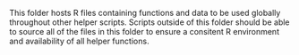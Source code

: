 This folder hosts R files containing functions and data to be used globally throughout other helper scripts.
Scripts outside of this folder should be able to source all of the files in this folder to ensure a consitent R environment and availability of all helper functions.